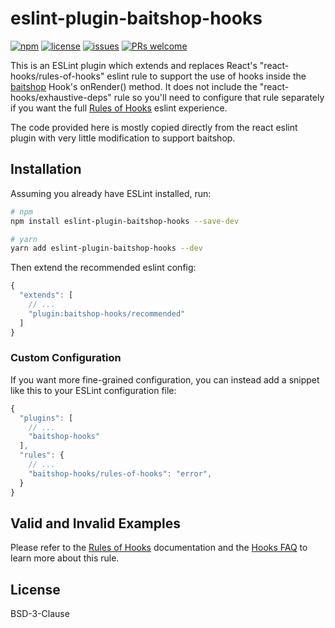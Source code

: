# eslint-plugin-baitshop-hooks

[![npm](https://img.shields.io/npm/v/eslint-plugin-baitshop-hooks)](https://npmjs.com/package/eslint-plugin-baitshop-hooks)
[![license](https://img.shields.io/github/license/aarongoin/eslint-plugin-baitshop-hooks)](https://github.com/aarongoin/eslint-plugin-baitshop-hooks/blob/master/LICENSE)
[![issues](https://img.shields.io/github/issues/aarongoin/baitshop)](https://github.com/aarongoin/eslint-plugin-baitshop-hooks/issues)
[![PRs welcome](https://img.shields.io/badge/PRs-welcome-brightgreen.svg)](http://makeapullrequest.com)

This is an ESLint plugin which extends and replaces React's "react-hooks/rules-of-hooks" eslint rule to support the use of hooks inside the [baitshop](https://github.com/aarongoin/baitshop) Hook's onRender() method. It does not include the "react-hooks/exhaustive-deps" rule so you'll need to configure that rule separately if you want the full [Rules of Hooks](https://reactjs.org/docs/hooks-rules.html) eslint experience.

The code provided here is mostly copied directly from the react eslint plugin with very little modification to support baitshop.

## Installation

Assuming you already have ESLint installed, run:

```sh
# npm
npm install eslint-plugin-baitshop-hooks --save-dev

# yarn
yarn add eslint-plugin-baitshop-hooks --dev
```

Then extend the recommended eslint config:

```js
{
  "extends": [
    // ...
    "plugin:baitshop-hooks/recommended"
  ]
}
```

### Custom Configuration

If you want more fine-grained configuration, you can instead add a snippet like this to your ESLint configuration file:

```js
{
  "plugins": [
    // ...
    "baitshop-hooks"
  ],
  "rules": {
    // ...
    "baitshop-hooks/rules-of-hooks": "error",
  }
}
```

## Valid and Invalid Examples

Please refer to the [Rules of Hooks](https://reactjs.org/docs/hooks-rules.html) documentation and the [Hooks FAQ](https://reactjs.org/docs/hooks-faq.html#what-exactly-do-the-lint-rules-enforce) to learn more about this rule.

## License

BSD-3-Clause
